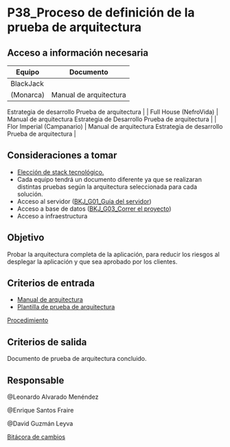 # P38_Proceso de definición de la prueba de arquitectura

## Acceso a información necesaria

| Equipo | Documento |
| --- | --- |
| BlackJack
(Monarca) | Manual de arquitectura
Estrategia de desarrollo
Prueba de arquitectura |
| Full House
(NefroVida) | Manual de arquitectura
Estrategia de Desarrollo
Prueba de arquitectura |
| Flor Imperial
(Campanario) | Manual de arquitectura
Estrategia de desarrollo
Prueba de arquitectura |

## **Consideraciones a tomar**

- [Elección de stack tecnológico.](P38_Proceso%20de%20definicio%CC%81n%20de%20la%20prueba%20de%20arquite%20687628ee402e4ebbb83041ec8d49c32c.md)
- Cada equipo tendrá un documento diferente ya que se realizaran distintas pruebas según la arquitectura seleccionada para cada solución.
- Acceso al servidor ([BKJ_G01_Guía del servidor](../Gui%CC%81as%20484d71efd4064698ab23f6a2abbf748e/BKJ_G01_Gui%CC%81a%20del%20servidor%2076ffad5f45c54fdabea9d5c68909c8ca.md))
- Acceso a base de datos ([BKJ_G03_Correr el proyecto](../Gui%CC%81as%20484d71efd4064698ab23f6a2abbf748e/BKJ_G03_Correr%20el%20proyecto%203595d8769c484be9bef188d666deee4f.md))
- Acceso a infraestructura

## **Objetivo**

Probar la arquitectura completa de la aplicación, para reducir los riesgos al desplegar la aplicación y que sea aprobado por los clientes.

## **Criterios de entrada**

- [Manual de arquitectura](P38_Proceso%20de%20definicio%CC%81n%20de%20la%20prueba%20de%20arquite%20687628ee402e4ebbb83041ec8d49c32c.md)
- [Plantilla de prueba de arquitectura](P38_Proceso%20de%20definicio%CC%81n%20de%20la%20prueba%20de%20arquite%20687628ee402e4ebbb83041ec8d49c32c.md)

[Procedimiento](P38_Proceso%20de%20definicio%CC%81n%20de%20la%20prueba%20de%20arquite%20687628ee402e4ebbb83041ec8d49c32c/Procedimiento%2037b16d15168e41c2af84f4f4d7de6754.csv)

## **Criterios de salida**

Documento de prueba de arquitectura concluido.

## **Responsable**

@Leonardo Alvarado Menéndez 

@Enrique Santos Fraire 

@David Guzmán Leyva 

[Bitácora de cambios](P38_Proceso%20de%20definicio%CC%81n%20de%20la%20prueba%20de%20arquite%20687628ee402e4ebbb83041ec8d49c32c/Bita%CC%81cora%20de%20cambios%2043e3d302bde44b98a8e76ecbe37f7e02.csv)
